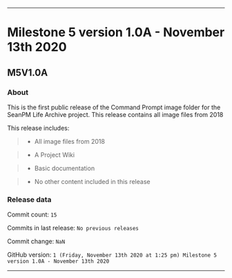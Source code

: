 
***

# Milestone 5 version 1.0A - November 13th 2020

## M5V1.0A

### About

This is the first public release of the Command Prompt image folder for the SeanPM Life Archive project. This release contains all image files from 2018

This release includes:

> * All image files from 2018

> * A Project Wiki

> * Basic documentation

> * No other content included in this release

### Release data

Commit count: `15`

Commits in last release: `No previous releases`

Commit change: `NaN`

GitHub version: `1 (Friday, November 13th 2020 at 1:25 pm) Milestone 5 version 1.0A - November 13th 2020`

***
